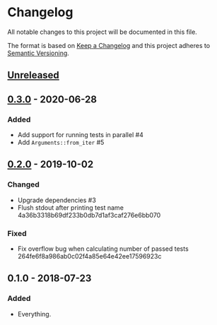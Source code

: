 # Changelog
All notable changes to this project will be documented in this file.

The format is based on [Keep a Changelog](http://keepachangelog.com/en/1.0.0/)
and this project adheres to [Semantic Versioning](http://semver.org/spec/v2.0.0.html).

## [Unreleased]

## [0.3.0] - 2020-06-28
### Added
- Add support for running tests in parallel #4
- Add `Arguments::from_iter` #5

## [0.2.0] - 2019-10-02
### Changed
- Upgrade dependencies #3
- Flush stdout after printing test name 4a36b3318b69df233b0db7d1af3caf276e6bb070

### Fixed
- Fix overflow bug when calculating number of passed tests 264fe6f8a986ab0c02f4a85e64e42ee17596923c

## 0.1.0 - 2018-07-23
### Added
- Everything.


[Unreleased]: https://github.com/LukasKalbertodt/stable-vec/compare/v0.3.0...HEAD
[0.3.0]: https://github.com/LukasKalbertodt/stable-vec/compare/v0.2.0...v0.3.0
[0.2.0]: https://github.com/LukasKalbertodt/stable-vec/compare/v0.1.0...v0.2.0
[0.1.1]: https://github.com/LukasKalbertodt/stable-vec/compare/v0.1.0...v0.1.1
